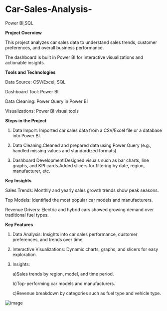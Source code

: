 # Car-Sales-Analysis-
Power BI,SQL

**Project Overview**

This project analyzes car sales data to understand sales trends, customer preferences, and overall business performance. 

The dashboard is built in Power BI for interactive visualizations and actionable insights.

**Tools and Technologies**

  Data Source: CSV/Excel, SQL
  
  Dashboard Tool: Power BI
  
  Data Cleaning: Power Query in Power BI
  
  Visualizations: Power BI visual tools

**Steps in the Project**

1) Data Import: Imported car sales data from a CSV/Excel file or a database into Power BI.

2) Data Cleaning:Cleaned and prepared data using Power Query (e.g., handled missing values and standardized formats).

3) Dashboard Development:Designed visuals such as bar charts, line graphs, and KPI cards.Added slicers for filtering by date, region, manufacturer, etc.

**Key Insights**

Sales Trends: Monthly and yearly sales growth trends show peak seasons.

Top Models: Identified the most popular car models and manufacturers.

Revenue Drivers: Electric and hybrid cars showed growing demand over traditional fuel types.

**Key Features**

1) Data Analysis: Insights into car sales performance, customer preferences, and trends over time.

2) Interactive Visualizations: Dynamic charts, graphs, and slicers for easy exploration.

3) Insights:
   
    a)Sales trends by region, model, and time period.

    b)Top-performing car models and manufacturers.

    c)Revenue breakdown by categories such as fuel type and vehicle type.


![image](https://github.com/user-attachments/assets/f631a0c0-eb9d-42a1-8b56-ece49752d591)



